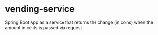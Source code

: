 # vending-service
Spring Boot App as a service that returns the change (in coins) when the amount in cents is passed via request
